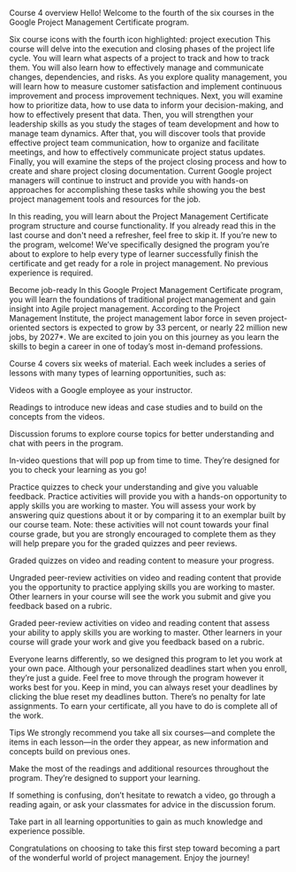 Course 4 overview
Hello! Welcome to the fourth of the six courses in the Google Project Management Certificate program. 

Six course icons with the fourth icon highlighted: project execution
This course will delve into the execution and closing phases of the project life cycle. You will learn what aspects of a project to track and how to track them. You will also learn how to effectively manage and communicate changes, dependencies, and risks. As you explore quality management, you will learn how to measure customer satisfaction and implement continuous improvement and process improvement techniques. Next, you will examine how to prioritize data, how to use data to inform your decision-making, and how to effectively present that data. Then, you will strengthen your leadership skills as you study the stages of team development and how to manage team dynamics. After that, you will discover tools that provide effective project team communication, how to organize and facilitate meetings, and how to effectively communicate project status updates. Finally, you will examine the steps of the project closing process and how to create and share project closing documentation. Current Google project managers will continue to instruct and provide you with hands-on approaches for accomplishing these tasks while showing you the best project management tools and resources for the job.

In this reading, you will learn about the Project Management Certificate program structure and course functionality. If you already read this in the last course and don't need a refresher, feel free to skip it. If you’re new to the program, welcome! We’ve specifically designed the program you’re about to explore to help every type of learner successfully finish the certificate and get ready for a role in project management. No previous experience is required.

Become job-ready
In this Google Project Management Certificate program, you will learn the foundations of traditional project management and gain insight into Agile project management. According to the Project Management Institute, the project management labor force in seven project-oriented sectors is expected to grow by 33 percent, or nearly 22 million new jobs, by 2027*. We are excited to join you on this journey as you learn the skills to begin a career in one of today’s most in-demand professions.

Course 4 covers six weeks of material. Each week includes a series of lessons with many types of learning opportunities, such as:

Videos with a Google employee as your instructor. 

Readings to introduce new ideas and case studies and to build on the concepts from the videos. 

Discussion forums to explore course topics for better understanding and chat with peers in the program. 

In-video questions that will pop up from time to time. They’re designed for you to check your learning as you go! 

Practice quizzes to check your understanding and give you valuable feedback. Practice activities will provide you with a hands-on opportunity to apply skills you are working to master. You will assess your work by answering quiz questions about it or by comparing it to an exemplar built by our course team. Note: these activities will not count towards your final course grade, but you are strongly encouraged to complete them as they will help prepare you for the graded quizzes and peer reviews.

Graded quizzes on video and reading content to measure your progress. 

Ungraded peer-review activities on video and reading content  that provide you the opportunity to practice applying skills you are working to master. Other learners in your course will see the work you submit and give you feedback based on a rubric. 

Graded peer-review activities on video and reading content that assess your ability to apply skills you are working to master. Other learners in your course will grade your work and give you feedback based on a rubric.

Everyone learns differently, so we designed this program to let you work at your own pace. Although your personalized deadlines start when you enroll, they’re just a guide. Feel free to move through the program however it works best for you. Keep in mind, you can always reset your deadlines by clicking the blue reset my deadlines button. There’s no penalty for late assignments. To earn your certificate, all you have to do is complete all of the work.

Tips
We strongly recommend you take all six courses—and complete the items in each lesson—in the order they appear, as new information and concepts build on previous ones. 

Make the most of the readings and additional resources throughout the program. They’re designed to support your learning. 

If something is confusing, don’t hesitate to rewatch a video, go through a reading again, or ask your classmates for advice in the discussion forum. 

Take part in all learning opportunities to gain as much knowledge and experience possible. 

Congratulations on choosing to take this first step toward becoming a part of the wonderful world of project management. Enjoy the journey!

